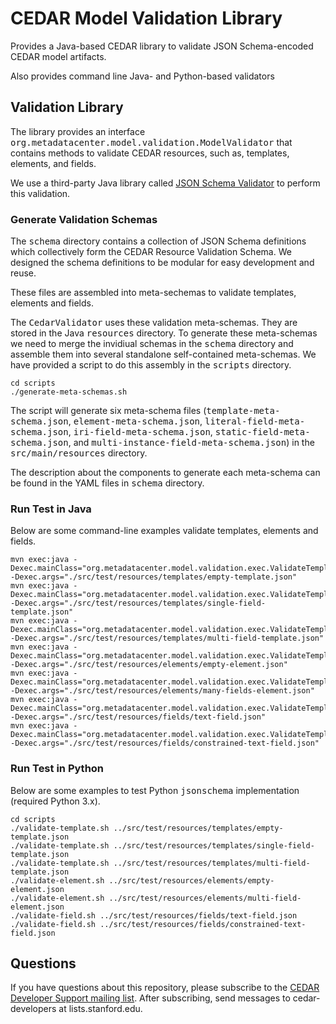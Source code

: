 # CEDAR Model Validation Library

Provides a Java-based CEDAR library to validate JSON Schema-encoded CEDAR model artifacts.

Also provides command line Java- and Python-based validators 

## Validation Library

The library provides an interface <tt>org.metadatacenter.model.validation.ModelValidator</tt> that contains
methods to validate CEDAR resources, such as, templates, elements, and fields. 

We use a third-party Java library called [JSON Schema Validator](https://github.com/java-json-tools/json-schema-validator)
to perform this validation.

### Generate Validation Schemas

The <tt>schema</tt> directory contains a collection of JSON Schema definitions which collectively form the CEDAR Resource Validation Schema.
We designed the schema definitions to be modular for easy development and reuse.

These files are assembled into meta-sechemas to validate templates, elements and fields.

The <tt>CedarValidator</tt> uses these validation meta-schemas. They are stored in the Java <tt>resources</tt> directory. 
To generate these meta-schemas we need to merge  the invidiual schemas in the <tt>schema</tt> directory and assemble them into several standalone 
self-contained meta-schemas. We have provided a script to do this assembly in the <tt>scripts</tt> directory.

    cd scripts
    ./generate-meta-schemas.sh

The script will generate six meta-schema files (<tt>template-meta-schema.json</tt>, <tt>element-meta-schema.json</tt>, 
<tt>literal-field-meta-schema.json</tt>, <tt>iri-field-meta-schema.json</tt>, <tt>static-field-meta-schema.json</tt>, and
<tt>multi-instance-field-meta-schema.json</tt>) in the <tt>src/main/resources</tt> directory.

The description about the components to generate each meta-schema can be found in the YAML files in <tt>schema</tt> directory.

### Run Test in Java

Below are some command-line examples validate templates, elements and fields.

    mvn exec:java -Dexec.mainClass="org.metadatacenter.model.validation.exec.ValidateTemplate" -Dexec.args="./src/test/resources/templates/empty-template.json"
    mvn exec:java -Dexec.mainClass="org.metadatacenter.model.validation.exec.ValidateTemplate" -Dexec.args="./src/test/resources/templates/single-field-template.json"
    mvn exec:java -Dexec.mainClass="org.metadatacenter.model.validation.exec.ValidateTemplate" -Dexec.args="./src/test/resources/templates/multi-field-template.json"
    mvn exec:java -Dexec.mainClass="org.metadatacenter.model.validation.exec.ValidateTemplateElement" -Dexec.args="./src/test/resources/elements/empty-element.json"
    mvn exec:java -Dexec.mainClass="org.metadatacenter.model.validation.exec.ValidateTemplateElement" -Dexec.args="./src/test/resources/elements/many-fields-element.json"
    mvn exec:java -Dexec.mainClass="org.metadatacenter.model.validation.exec.ValidateTemplateField" -Dexec.args="./src/test/resources/fields/text-field.json"
    mvn exec:java -Dexec.mainClass="org.metadatacenter.model.validation.exec.ValidateTemplateField" -Dexec.args="./src/test/resources/fields/constrained-text-field.json"

### Run Test in Python

Below are some examples to test Python <tt>jsonschema</tt> implementation (required Python 3.x).

    cd scripts
    ./validate-template.sh ../src/test/resources/templates/empty-template.json
    ./validate-template.sh ../src/test/resources/templates/single-field-template.json
    ./validate-template.sh ../src/test/resources/templates/multi-field-template.json
    ./validate-element.sh ../src/test/resources/elements/empty-element.json
    ./validate-element.sh ../src/test/resources/elements/multi-field-element.json
    ./validate-field.sh ../src/test/resources/fields/text-field.json
    ./validate-field.sh ../src/test/resources/fields/constrained-text-field.json
    
## Questions

If you have questions about this repository, please subscribe to the [CEDAR Developer Support
mailing list](https://mailman.stanford.edu/mailman/listinfo/cedar-developers).
After subscribing, send messages to cedar-developers at lists.stanford.edu.
